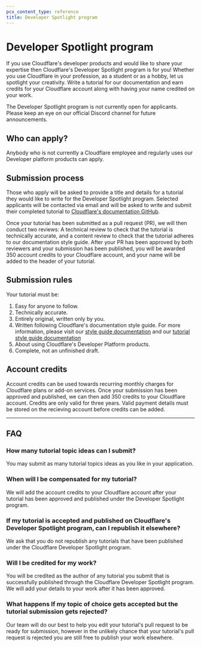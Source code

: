 ```yaml
---
pcx_content_type: reference
title: Developer Spotlight program
---
```


# Developer Spotlight program

If you use Cloudflare's developer products and would like to share your expertise then Cloudflare's Developer Spotlight program is for you! Whether you use Cloudflare in your profession, as a student or as a hobby, let us spotlight your creativity. Write a tutorial for our documentation and earn credits for your Cloudflare account along with having your name credited on your work.

The Developer Spotlight program is not currently open for applicants. Please keep an eye on our official Discord channel for future announcements.

## Who can apply?

Anybody who is not currently a Cloudflare employee and regularly uses our Developer platform products can apply.

## Submission process

Those who apply will be asked to provide a title and details for a tutorial they would like to write for the Developer Spotlight program. Selected applicants will be contacted via email and will be asked to write and submit their completed tutorial to [Cloudflare's documentation GitHub](https://github.com/cloudflare/cloudflare-docs). 

Once your tutorial has been submitted as a pull request (PR), we will then conduct two reviews: A technical review to check that the tutorial is technically accurate, and a content review to check that the tutorial adheres to our documentation style guide. After your PR has been approved by both reviewers and your submission has been published, you will be awarded 350 account credits to your Cloudflare account, and your name will be added to the header of your tutorial.

## Submission rules

Your tutorial must be:

1. Easy for anyone to follow.
2. Technically accurate.
3. Entirely original, written only by you.
4. Written following Cloudflare's documentation style guide. For more information, please visit our [style guide documentation](/style-guide/) and our [tutorial style guide documentation](/style-guide/documentation-content-strategy/content-types/tutorial/#template)
5. About using Cloudflare's Developer Platform products.
6. Complete, not an unfinished draft.


## Account credits

Account credits can be used towards recurring monthly charges for Cloudflare plans or add-on services. Once your submission has been approved and published, we can then add 350 credits to your Cloudflare account. Credits are only valid for three years. Valid payment details must be stored on the recieving account before credits can be added.

---

## FAQ

### How many tutorial topic ideas can I submit?

You may submit as many tutorial topics ideas as you like in your application.

### When will I be compensated for my tutorial?

We will add the account credits to your Cloudflare account after your tutorial has been approved and published under the Developer Spotlight program.

### If my tutorial is accepted and published on Cloudflare's Developer Spotlight program, can I republish it elsewhere?

We ask that you do not republish any tutorials that have been published under the Cloudflare Developer Spotlight program.

### Will I be credited for my work?

You will be credited as the author of any tutorial you submit that is successfully published through the Cloudflare Developer Spotlight program. We will add your details to your work after it has been approved.

### What happens If my topic of choice gets accepted but the tutorial submission gets rejected?

Our team will do our best to help you edit your tutorial's pull request to be ready for submission, however in the unlikely chance that your tutorial's pull request is rejected you are still free to publish your work elsewhere.



